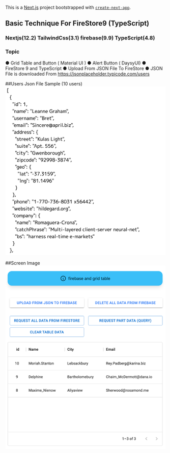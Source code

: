 This is a [Next.js](https://nextjs.org/) project bootstrapped with [`create-next-app`](https://github.com/vercel/next.js/tree/canary/packages/create-next-app).

## Basic Technique For FireStore9 (TypeScript)

### Nextjs(12.2) TailwindCss(3.1) firebase(9.9) TypeScript(4.8)

### Topic
● Grid Table and Button ( Material UI )
● Alert Button ( DaysyUI)
● FireStore 9 and TypeScript
● Upload From JSON File To FireStore
● JSON File is downloaded From https://jsonplaceholder.typicode.com/users

##Users Json File Sample (10 users)
<img src="/public/UsersJson.png" alt="UsersJson" width="600" >

##Screen Image
<img src="/public/screen1.png" alt="SampleScreen" width="700" >
